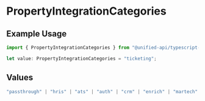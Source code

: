 # PropertyIntegrationCategories

## Example Usage

```typescript
import { PropertyIntegrationCategories } from "@unified-api/typescript-sdk/sdk/models/shared";

let value: PropertyIntegrationCategories = "ticketing";
```

## Values

```typescript
"passthrough" | "hris" | "ats" | "auth" | "crm" | "enrich" | "martech" | "ticketing" | "uc" | "accounting" | "storage" | "commerce" | "payment" | "genai" | "messaging" | "kms" | "task" | "scim" | "lms" | "repo" | "metadata" | "calendar"
```